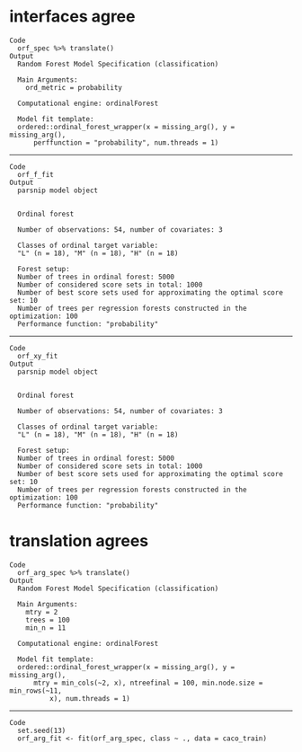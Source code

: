 # interfaces agree

    Code
      orf_spec %>% translate()
    Output
      Random Forest Model Specification (classification)
      
      Main Arguments:
        ord_metric = probability
      
      Computational engine: ordinalForest 
      
      Model fit template:
      ordered::ordinal_forest_wrapper(x = missing_arg(), y = missing_arg(), 
          perffunction = "probability", num.threads = 1)

---

    Code
      orf_f_fit
    Output
      parsnip model object
      
      
      Ordinal forest 
      
      Number of observations: 54, number of covariates: 3 
      
      Classes of ordinal target variable: 
      "L" (n = 18), "M" (n = 18), "H" (n = 18) 
      
      Forest setup: 
      Number of trees in ordinal forest: 5000 
      Number of considered score sets in total: 1000 
      Number of best score sets used for approximating the optimal score set: 10 
      Number of trees per regression forests constructed in the optimization: 100 
      Performance function: "probability" 

---

    Code
      orf_xy_fit
    Output
      parsnip model object
      
      
      Ordinal forest 
      
      Number of observations: 54, number of covariates: 3 
      
      Classes of ordinal target variable: 
      "L" (n = 18), "M" (n = 18), "H" (n = 18) 
      
      Forest setup: 
      Number of trees in ordinal forest: 5000 
      Number of considered score sets in total: 1000 
      Number of best score sets used for approximating the optimal score set: 10 
      Number of trees per regression forests constructed in the optimization: 100 
      Performance function: "probability" 

# translation agrees

    Code
      orf_arg_spec %>% translate()
    Output
      Random Forest Model Specification (classification)
      
      Main Arguments:
        mtry = 2
        trees = 100
        min_n = 11
      
      Computational engine: ordinalForest 
      
      Model fit template:
      ordered::ordinal_forest_wrapper(x = missing_arg(), y = missing_arg(), 
          mtry = min_cols(~2, x), ntreefinal = 100, min.node.size = min_rows(~11, 
              x), num.threads = 1)

---

    Code
      set.seed(13)
      orf_arg_fit <- fit(orf_arg_spec, class ~ ., data = caco_train)

